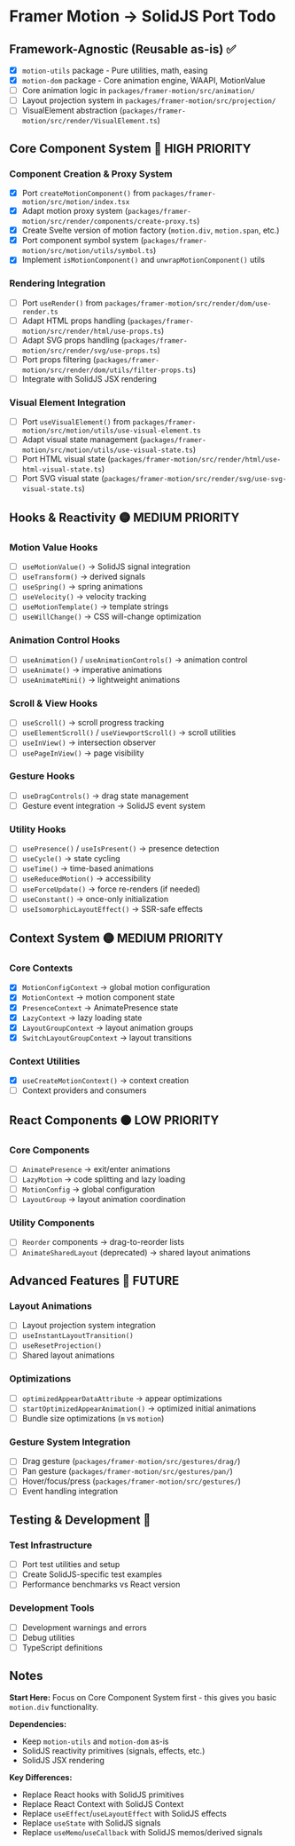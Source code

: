 # Framer Motion → SolidJS Port Todo

## Framework-Agnostic (Reusable as-is) ✅

- [x] `motion-utils` package - Pure utilities, math, easing
- [x] `motion-dom` package - Core animation engine, WAAPI, MotionValue
- [ ] Core animation logic in `packages/framer-motion/src/animation/`
- [ ] Layout projection system in `packages/framer-motion/src/projection/`
- [ ] VisualElement abstraction (`packages/framer-motion/src/render/VisualElement.ts`)

## Core Component System 🔴 HIGH PRIORITY

### Component Creation & Proxy System

- [x] Port `createMotionComponent()` from `packages/framer-motion/src/motion/index.tsx`
- [x] Adapt motion proxy system (`packages/framer-motion/src/render/components/create-proxy.ts`)
- [x] Create Svelte version of motion factory (`motion.div`, `motion.span`, etc.)
- [x] Port component symbol system (`packages/framer-motion/src/motion/utils/symbol.ts`)
- [x] Implement `isMotionComponent()` and `unwrapMotionComponent()` utils

### Rendering Integration

- [ ] Port `useRender()` from `packages/framer-motion/src/render/dom/use-render.ts`
- [ ] Adapt HTML props handling (`packages/framer-motion/src/render/html/use-props.ts`)
- [ ] Adapt SVG props handling (`packages/framer-motion/src/render/svg/use-props.ts`)
- [ ] Port props filtering (`packages/framer-motion/src/render/dom/utils/filter-props.ts`)
- [ ] Integrate with SolidJS JSX rendering

### Visual Element Integration

- [ ] Port `useVisualElement()` from `packages/framer-motion/src/motion/utils/use-visual-element.ts`
- [ ] Adapt visual state management (`packages/framer-motion/src/motion/utils/use-visual-state.ts`)
- [ ] Port HTML visual state (`packages/framer-motion/src/render/html/use-html-visual-state.ts`)
- [ ] Port SVG visual state (`packages/framer-motion/src/render/svg/use-svg-visual-state.ts`)

## Hooks & Reactivity 🟡 MEDIUM PRIORITY

### Motion Value Hooks

- [ ] `useMotionValue()` → SolidJS signal integration
- [ ] `useTransform()` → derived signals
- [ ] `useSpring()` → spring animations
- [ ] `useVelocity()` → velocity tracking
- [ ] `useMotionTemplate()` → template strings
- [ ] `useWillChange()` → CSS will-change optimization

### Animation Control Hooks

- [ ] `useAnimation()` / `useAnimationControls()` → animation control
- [ ] `useAnimate()` → imperative animations
- [ ] `useAnimateMini()` → lightweight animations

### Scroll & View Hooks

- [ ] `useScroll()` → scroll progress tracking
- [ ] `useElementScroll()` / `useViewportScroll()` → scroll utilities
- [ ] `useInView()` → intersection observer
- [ ] `usePageInView()` → page visibility

### Gesture Hooks

- [ ] `useDragControls()` → drag state management
- [ ] Gesture event integration → SolidJS event system

### Utility Hooks

- [ ] `usePresence()` / `useIsPresent()` → presence detection
- [ ] `useCycle()` → state cycling
- [ ] `useTime()` → time-based animations
- [ ] `useReducedMotion()` → accessibility
- [ ] `useForceUpdate()` → force re-renders (if needed)
- [ ] `useConstant()` → once-only initialization
- [ ] `useIsomorphicLayoutEffect()` → SSR-safe effects

## Context System 🟡 MEDIUM PRIORITY

### Core Contexts

- [x] `MotionConfigContext` → global motion configuration
- [x] `MotionContext` → motion component state
- [x] `PresenceContext` → AnimatePresence state
- [x] `LazyContext` → lazy loading state
- [x] `LayoutGroupContext` → layout animation groups
- [x] `SwitchLayoutGroupContext` → layout transitions

### Context Utilities

- [x] `useCreateMotionContext()` → context creation
- [ ] Context providers and consumers

## React Components 🟠 LOW PRIORITY

### Core Components

- [ ] `AnimatePresence` → exit/enter animations
- [ ] `LazyMotion` → code splitting and lazy loading
- [ ] `MotionConfig` → global configuration
- [ ] `LayoutGroup` → layout animation coordination

### Utility Components

- [ ] `Reorder` components → drag-to-reorder lists
- [ ] `AnimateSharedLayout` (deprecated) → shared layout animations

## Advanced Features 🔵 FUTURE

### Layout Animations

- [ ] Layout projection system integration
- [ ] `useInstantLayoutTransition()`
- [ ] `useResetProjection()`
- [ ] Shared layout animations

### Optimizations

- [ ] `optimizedAppearDataAttribute` → appear optimizations
- [ ] `startOptimizedAppearAnimation()` → optimized initial animations
- [ ] Bundle size optimizations (`m` vs `motion`)

### Gesture System Integration

- [ ] Drag gesture (`packages/framer-motion/src/gestures/drag/`)
- [ ] Pan gesture (`packages/framer-motion/src/gestures/pan/`)
- [ ] Hover/focus/press (`packages/framer-motion/src/gestures/`)
- [ ] Event handling integration

## Testing & Development 🔧

### Test Infrastructure

- [ ] Port test utilities and setup
- [ ] Create SolidJS-specific test examples
- [ ] Performance benchmarks vs React version

### Development Tools

- [ ] Development warnings and errors
- [ ] Debug utilities
- [ ] TypeScript definitions

## Notes

**Start Here:** Focus on Core Component System first - this gives you basic `motion.div` functionality.

**Dependencies:**

- Keep `motion-utils` and `motion-dom` as-is
- SolidJS reactivity primitives (signals, effects, etc.)
- SolidJS JSX rendering

**Key Differences:**

- Replace React hooks with SolidJS primitives
- Replace React Context with SolidJS Context
- Replace `useEffect`/`useLayoutEffect` with SolidJS effects
- Replace `useState` with SolidJS signals
- Replace `useMemo`/`useCallback` with SolidJS memos/derived signals
